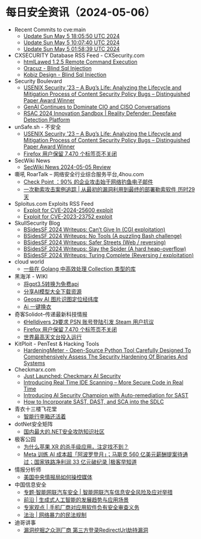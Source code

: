 # 每日安全资讯（2024-05-06）

- Recent Commits to cve:main
  - [Update Sun May  5 18:05:50 UTC 2024](https://github.com/trickest/cve/commit/051a239acb75977fb8301862e7c462cc098e903a)
  - [Update Sun May  5 10:07:40 UTC 2024](https://github.com/trickest/cve/commit/ba484a930ea1c40f99a082c043561fb12b8faba3)
  - [Update Sun May  5 01:58:39 UTC 2024](https://github.com/trickest/cve/commit/31a70dd052317fc14b3aef9096d6a3c9f8ef6b0c)
- CXSECURITY Database RSS Feed - CXSecurity.com
  - [htmlLawed 1.2.5 Remote Command Execution](https://cxsecurity.com/issue/WLB-2024050016)
  - [Oracuz - Blind Sql Injection](https://cxsecurity.com/issue/WLB-2024050015)
  - [Kobiz Design - Blind Sql Injection](https://cxsecurity.com/issue/WLB-2024050014)
- Security Boulevard
  - [USENIX Security ’23 – A Bug’s Life: Analyzing the Lifecycle and Mitigation Process of Content Security Policy Bugs – Distinguished Paper Award Winner](https://securityboulevard.com/2024/05/usenix-security-23-a-bugs-life-analyzing-the-lifecycle-and-mitigation-process-of-content-security-policy-bugs-distinguished-paper-award-winner/)
  - [GenAI Continues to Dominate CIO and CISO Conversations](https://securityboulevard.com/2024/05/genai-continues-to-dominate-cio-and-ciso-conversations/)
  - [RSAC 2024 Innovation Sandbox | Reality Defender: Deepfake Detection Platform](https://securityboulevard.com/2024/05/rsac-2024-innovation-sandbox-reality-defender-deepfake-detection-platform/)
- unSafe.sh - 不安全
  - [USENIX Security ’23 – A Bug’s Life: Analyzing the Lifecycle and Mitigation Process of Content Security Policy Bugs – Distinguished Paper Award Winner](https://buaq.net/go-238053.html)
  - [Firefox 用户保留 7,470 个标签页不关闭](https://buaq.net/go-238043.html)
- SecWiki News
  - [SecWiki News 2024-05-05 Review](http://www.sec-wiki.com/?2024-05-05)
- 嘶吼 RoarTalk – 网络安全行业综合服务平台,4hou.com
  - [Check Point ：90% 的企业攻击始于网络钓鱼电子邮件](https://www.4hou.com/posts/poEV)
  - [一次勒索攻击案例追踪 | 从最初的漏洞利用到最终的部署勒索软件 历时29天](https://www.4hou.com/posts/lkzM)
- Sploitus.com Exploits RSS Feed
  - [Exploit for CVE-2024-25600 exploit](https://sploitus.com/exploit?id=6CF6176C-5E42-5803-AEAC-6096FF5F7E44&utm_source=rss&utm_medium=rss)
  - [Exploit for CVE-2023-23752 exploit](https://sploitus.com/exploit?id=A4245B5E-6BE7-5FA4-8E17-F442A6493A36&utm_source=rss&utm_medium=rss)
- SkullSecurity Blog
  - [BSidesSF 2024 Writeups: Can’t Give In (CGI exploitation)](https://www.skullsecurity.org/bsidessf-2024/ctfs/2024/05/05/cant-give-in.html)
  - [BSidesSF 2024 Writeups: No Tools (A puzzling Bash challenge)](https://www.skullsecurity.org/bsidessf-2024/ctfs/2024/05/05/no-tools.html)
  - [BSidesSF 2024 Writeups: Safer Streets (Web / reversing)](https://www.skullsecurity.org/bsidessf-2024/ctfs/2024/05/05/safer-streets.html)
  - [BSidesSF 2024 Writeups: Slay the Spider (A hard heap-overflow)](https://www.skullsecurity.org/bsidessf-2024/ctfs/2024/05/05/slay-the-spider.html)
  - [BSidesSF 2024 Writeups: Turing Complete (Reversing / exploitation)](https://www.skullsecurity.org/bsidessf-2024/ctfs/2024/05/05/turing-complete.html)
- cloud world
  - [一些在 Golang 中高效处理 Collection 类型的库](https://cloudsjhan.github.io/2024/05/05/%E4%B8%80%E4%BA%9B%E5%9C%A8-Golang-%E4%B8%AD%E9%AB%98%E6%95%88%E5%A4%84%E7%90%86-Collection-%E7%B1%BB%E5%9E%8B%E7%9A%84%E5%BA%93/)
- 黑海洋 - WIKI
  - [将gpt3.5转换为免费api](https://www.upx8.com/4144)
  - [分享AI模型大全下载资源](https://www.upx8.com/4143)
  - [Geospy AI 图片识图定位经纬度](https://www.upx8.com/4142)
  - [Ai 一键换衣](https://www.upx8.com/4141)
- 奇客Solidot–传递最新科技情报
  - [《Helldivers 2》要求 PSN 账号登陆引发 Steam 用户抗议](https://www.solidot.org/story?sid=78078)
  - [Firefox 用户保留 7,470 个标签页不关闭](https://www.solidot.org/story?sid=78077)
  - [世界最高天文台投入运行](https://www.solidot.org/story?sid=78076)
- KitPloit - PenTest &amp; Hacking Tools
  - [HardeningMeter - Open-Source Python Tool Carefully Designed To Comprehensively Assess The Security Hardening Of Binaries And Systems](http://www.kitploit.com/2024/05/hardeningmeter-open-source-python-tool.html)
- Checkmarx.com
  - [Just Launched: Checkmarx AI Security](https://checkmarx.com/blog/just-launched-checkmarx-ai-security/)
  - [Introducing Real Time IDE Scanning – More Secure Code in Real Time](https://checkmarx.com/blog/introducing-real-time-ide-scanning-more-secure-code-in-real-time/)
  - [Introducing AI Security Champion with Auto-remediation for SAST](https://checkmarx.com/blog/introducing-ai-security-champion-with-auto-remediation-for-sast/)
  - [How to Incorporate SAST, DAST, and SCA into the SDLC](https://checkmarx.com/appsec-knowledge-hub/appsec/incorporate-sast-sca-dast-in-sdlc/)
- 青衣十三楼飞花堂
  - [智能行李箱还活着](https://mp.weixin.qq.com/s?__biz=MzUzMjQyMDE3Ng==&mid=2247487382&idx=1&sn=4a9aec438288619ad6e28e74a4b39942&chksm=fab2cca9cdc545bf030852603b4843f1ae614036ede15b3ef705d137826cd39296a236b893bc&scene=58&subscene=0#rd)
- dotNet安全矩阵
  - [国内最大的.NET安全攻防知识社区](https://mp.weixin.qq.com/s?__biz=MzUyOTc3NTQ5MA==&mid=2247491647&idx=2&sn=af8f587c2a09c10c860328fafdcab2bb&chksm=fa594ed2cd2ec7c493242c309a3658cfca2c97f8e9e8906255e82baaa409dcc544f1bd0a145e&scene=58&subscene=0#rd)
- 极客公园
  - [为什么苹果 XR 的杀手级应用，注定找不到？](https://mp.weixin.qq.com/s?__biz=MTMwNDMwODQ0MQ==&mid=2653040513&idx=1&sn=d133fa43e641f861df21751c829bb3bb&chksm=7e5752374920db2154423c21fe844517511e490f29d7e1f8165e5ce1f194a37606f73a7b38b2&scene=58&subscene=0#rd)
  - [Meta 训练 AI 成本超「阿波罗登月」；马斯克 560 亿美元薪酬提案待通过；国家铁路净利润 33 亿元破纪录 |极客早知道](https://mp.weixin.qq.com/s?__biz=MTMwNDMwODQ0MQ==&mid=2653040486&idx=1&sn=51b69af708d14e52caae524f5b4d58ee&chksm=7e5752d04920dbc6f2669be4ed31f01ec8c21f61d259b25b6db5be77d577cb373aa7dfcaf51b&scene=58&subscene=0#rd)
- 情报分析师
  - [美国中央情报局如何操控媒体](https://mp.weixin.qq.com/s?__biz=MzA3Mjc1MTkwOA==&mid=2650549069&idx=1&sn=e9563fad1803905925e4f074cd54bd0c&chksm=87110506b0668c10364f24f051b64331068b3d6ad9fb2d4ffc2cd30e198315d789bb9a04d9fe&scene=58&subscene=0#rd)
- 中国信息安全
  - [专题·智能网联汽车安全 | 智能网联汽车信息安全风险及应对举措](https://mp.weixin.qq.com/s?__biz=MzA5MzE5MDAzOA==&mid=2664212252&idx=1&sn=89999d32ddc5e21f3e9efc84127f91d3&chksm=8b59a5e5bc2e2cf3dd1acb31c7ed9f3274733e0cc3040fde9a475e177ab1fea34c96a0bc5f7a&scene=58&subscene=0#rd)
  - [前沿 | 生成式人工智能的发展趋势与应用场景](https://mp.weixin.qq.com/s?__biz=MzA5MzE5MDAzOA==&mid=2664212252&idx=2&sn=791dba61245c710b5d17f244ad564439&chksm=8b59a5e5bc2e2cf33188a1c98b203586596c39326906b582ac2083ca0bdd4b869a4ea0584224&scene=58&subscene=0#rd)
  - [专家观点 | 手机厂商对应用软件负有安全审查义务](https://mp.weixin.qq.com/s?__biz=MzA5MzE5MDAzOA==&mid=2664212252&idx=3&sn=58c308067b29ad30c0f9cfd9fb948e95&chksm=8b59a5e5bc2e2cf37d3986d653d52315d4065b79508bc80d6dab2520c1a8e603728dbe6a83e8&scene=58&subscene=0#rd)
  - [法治 | 网络暴力的民法规制](https://mp.weixin.qq.com/s?__biz=MzA5MzE5MDAzOA==&mid=2664212252&idx=4&sn=38d5b6e493d35e985580c5d4cfcdc28f&chksm=8b59a5e5bc2e2cf3794626249994c76906885a8cca6a64d9b2ab4aa07904a03acea9ebcc6450&scene=58&subscene=0#rd)
- 迪哥讲事
  - [漏洞挖掘之众测厂商 第三方登录RedirectUrl劫持漏洞](https://mp.weixin.qq.com/s?__biz=MzIzMTIzNTM0MA==&mid=2247494519&idx=1&sn=cd24e7e546ec5cd027e8ca018f499bf4&chksm=e8a5e114dfd268025b28a508644eff19bd5ccf522b270bc7a6e545a340e65e4eb88e83aef43e&scene=58&subscene=0#rd)
